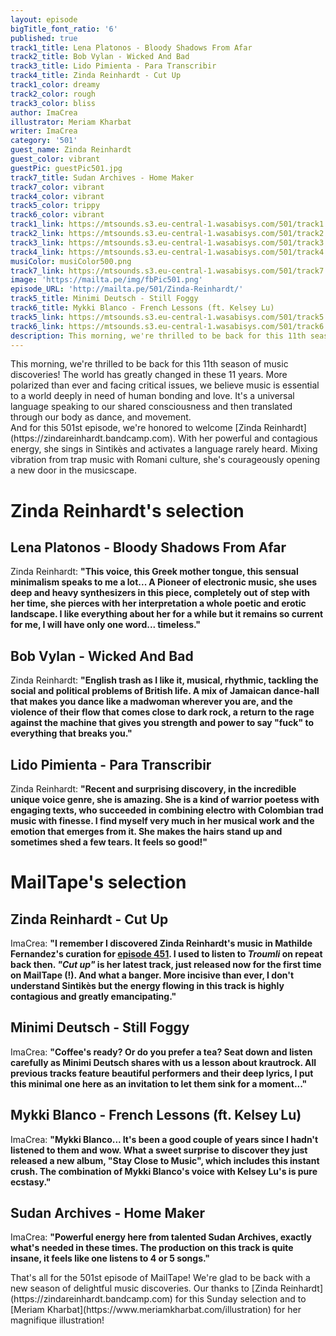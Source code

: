 ```yaml
---
layout: episode
bigTitle_font_ratio: '6'
published: true
track1_title: Lena Platonos - Bloody Shadows From Afar
track2_title: Bob Vylan - Wicked And Bad
track3_title: Lido Pimienta - Para Transcribir
track4_title: Zinda Reinhardt - Cut Up
track1_color: dreamy
track2_color: rough
track3_color: bliss
author: ImaCrea
illustrator: Meriam Kharbat
writer: ImaCrea
category: '501'
guest_name: Zinda Reinhardt
guest_color: vibrant
guestPic: guestPic501.jpg
track7_title: Sudan Archives - Home Maker
track7_color: vibrant
track4_color: vibrant
track5_color: trippy
track6_color: vibrant
track1_link: https://mtsounds.s3.eu-central-1.wasabisys.com/501/track1.mp3
track2_link: https://mtsounds.s3.eu-central-1.wasabisys.com/501/track2.mp3
track3_link: https://mtsounds.s3.eu-central-1.wasabisys.com/501/track3.mp3
track4_link: https://mtsounds.s3.eu-central-1.wasabisys.com/501/track4.mp3
musiColor: musiColor500.png
track7_link: https://mtsounds.s3.eu-central-1.wasabisys.com/501/track7.mp3
image: 'https://mailta.pe/img/fbPic501.png'
episode_URL: 'http://mailta.pe/501/Zinda-Reinhardt/'
track5_title: Minimi Deutsch - Still Foggy
track6_title: Mykki Blanco - French Lessons (ft. Kelsey Lu)
track5_link: https://mtsounds.s3.eu-central-1.wasabisys.com/501/track5.mp3
track6_link: https://mtsounds.s3.eu-central-1.wasabisys.com/501/track6.mp3
description: This morning, we're thrilled to be back for this 11th season of music discoveries! And for this 501st episode, we're honored to welcome Zinda Reinhardt. With her powerful and contagious energy, she sings in Sintikès and activates a language rarely heard. Mixing vibration from trap music with Romani culture, she's courageously opening a new door in the musicscape.
---
```

<p id="introduction">This morning, we're thrilled to be back for this 11th season of music discoveries! The world has greatly changed in these 11 years. More polarized than ever and facing critical issues, we believe music is essential to a world deeply in need of human bonding and love. It's a universal language speaking to our shared consciousness and then translated through our body as dance, and movement.
<br>
	And for this 501st episode, we're honored to welcome [Zinda Reinhardt](https://zindareinhardt.bandcamp.com). With her powerful and contagious energy, she sings in Sintikès and activates a language rarely heard. Mixing vibration from trap music with Romani culture, she's courageously opening a new door in the musicscape.
</p>

# Zinda Reinhardt's selection

## Lena Platonos - Bloody Shadows From Afar
Zinda Reinhardt: **"**This voice, this Greek mother tongue, this sensual minimalism speaks to me a lot... A Pioneer of electronic music, she uses deep and heavy synthesizers in this piece, completely out of step with her time, she pierces with her interpretation a whole poetic and erotic landscape.
I like everything about her for a while but it remains so current for me, I will have only one word... timeless.**"**

## Bob Vylan - Wicked And Bad
Zinda Reinhardt: **"**English trash as I like it, musical, rhythmic, tackling the social and political problems of British life. A mix of Jamaican dance-hall that makes you dance like a madwoman wherever you are, and the violence of their flow that comes close to dark rock, a return to the rage against the machine that gives you strength and power to say "fuck" to everything that breaks you.**"**

## Lido Pimienta - Para Transcribir
Zinda Reinhardt: **"**Recent and surprising discovery, in the incredible unique voice genre, she is amazing. She is a kind of warrior poetess with engaging texts, who succeeded in combining electro with Colombian trad music with finesse. I find myself very much in her musical work and the emotion that emerges from it. She makes the hairs stand up and sometimes shed a few tears. It feels so good!**"**

# MailTape's selection

## Zinda Reinhardt - Cut Up
ImaCrea: **"**I remember I discovered Zinda Reinhardt's music in Mathilde Fernandez's curation for [episode 451](/451/Mathilde-Fernandez/). I used to listen to *Troumli* on repeat back then. *"Cut up"* is her latest track, just released now for the first time on MailTape (!). And what a banger. More incisive than ever, I don't understand Sintikès but the energy flowing in this track is highly contagious and greatly emancipating.**"**

## Minimi Deutsch - Still Foggy
ImaCrea: **"**Coffee's ready? Or do you prefer a tea? Seat down and listen carefully as Minimi Deutsch shares with us a lesson about krautrock. All previous tracks feature beautiful performers and their deep lyrics, I put this minimal one here as an invitation to let them sink for a moment...**"**

## Mykki Blanco - French Lessons (ft. Kelsey Lu)
ImaCrea: **"**Mykki Blanco... It's been a good couple of years since I hadn't listened to them and wow. What a sweet surprise to discover they just released a new album, "Stay Close to Music", which includes this instant crush. The combination of Mykki Blanco's voice with Kelsey Lu's is pure ecstasy.**"**

## Sudan Archives - Home Maker
ImaCrea: **"**Powerful energy here from talented Sudan Archives, exactly what's needed in these times. The production on this track is quite insane, it feels like one listens to 4 or 5 songs.**"**

<p id="outroduction">That's all for the 501st episode of MailTape! We're glad to be back with a new season of delightful music discoveries. Our thanks to [Zinda Reinhardt](https://zindareinhardt.bandcamp.com) for this Sunday selection and to [Meriam Kharbat](https://www.meriamkharbat.com/illustration) for her magnifique illustration!</p>
